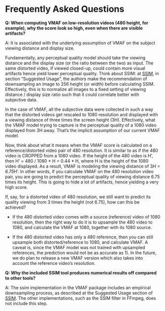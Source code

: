 # Frequently Asked Questions

**Q: When computing VMAF on low-resolution videos (480 height, for example), why the score look so high, even when there are visible artifacts?**

A: It is associated with the underlying assumption of VMAF on the subject viewing distance and display size.

Fundamentally, any perceptual quality model should take the viewing distance and the display size (or the ratio between the two) as input. The same distorted video, if viewed closed-up, could contain more visual artifacts hence yield lower perceptual quality. Think about SSIM: at [SSIM](https://ece.uwaterloo.ca/~z70wang/research/ssim/), in section “Suggested Usage”, the authors make the recommendation of downsampling an image to 256 height (or width) before calculating SSIM. Effectively, this is to normalize all images to a fixed setting of viewing distance / display size ratio such that it could correlate better with subjective data.

In the case of VMAF, all the subjective data were collected in such a way that the distorted videos get rescaled to 1080 resolution and displayed with a viewing distance of three times the screen height (3H). Effectively, what the VMAF model trying to capture is the perceptual quality of a 1080 video displayed from 3H away. That’s the implicit assumption of our current VMAF model.

Now, think about what it means when the VMAF score is calculated on a reference/distorted video pair of 480 resolution. It is similar to as if the 480 video is CROPPED from a 1080 video. If the height of the 480 video is H’, then H’ = 480 / 1080 * H = 0.44 * H, where H is the height of the 1080 video displayed. As a result, VMAF is modeling the viewing distance of 3*H = 6.75*H’. In other words, if you calculate VMAF on the 480 resolution video pair, you are going to predict the perceptual quality of viewing distance 6.75 times its height. This is going to hide a lot of artifacts, hence yielding a very high score.

If, say, for a distorted video of 480 resolution, we still want to predict its quality viewing from 3 times the height (not 6.75), how can this be achieved? 

- If the 480 distorted video comes with a source (reference) video of 1080 resolution, then the right way to do it is to upsample the 480 video to 1080, and calculate the VMAF at 1080, together with its 1080 source.

- If the 480 distorted video has only a 480 reference, then you can still upsample both distorted/reference to 1080, and calculate VMAF. A caveat is, since the VMAF model was not trained with upsampled references, the prediction would not be as accurate as 1). In the future, we do plan to release a new VMAF version which also takes into account the reference video’s resolution.

**Q: Why the included SSIM tool produces numerical results off compared to other tools?**

A: The ssim implementation in the VMAF package includes an empirical downsampling process, as described at the Suggested Usage section of [SSIM](https://ece.uwaterloo.ca/~z70wang/research/ssim/). The other implementations, such as the SSIM filter in FFmpeg, does not include this step.
